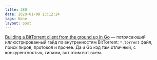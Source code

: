 ```yaml
---
title: 380
date: 2020-01-08 13:12:24
tags: None
layout: post
---
```


[Building a BitTorrent client from the ground up in Go](https://blog.jse.li/posts/torrent/) — потрясающий иллюстрированный гайд по внутренностям BitTorrent: `*.torrent` файл, поиск пиров, протокол и прочеe. Да и Go код там отличный, с конкурентностью, типами, вот этим вот всем.
